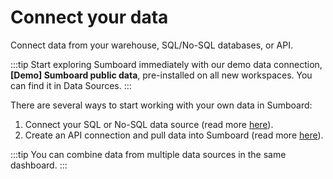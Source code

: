 # Connect your data
Connect data from your warehouse, SQL/No-SQL databases, or API.

:::tip
Start exploring Sumboard immediately with our demo data connection, **[Demo] Sumboard public data**, pre-installed on all new workspaces. You can find it in Data Sources.
:::

There are several ways to start working with your own data in Sumboard:
1. Connect your SQL or No-SQL data source (read more [here](/data-sources/supported-data-sources)).
2. Create an API connection and pull data into Sumboard (read more [here](/data-sources/api-connection)).

:::tip
You can combine data from multiple data sources in the same dashboard.
:::